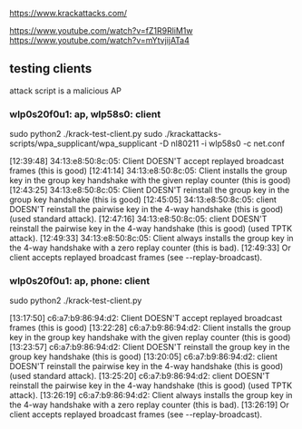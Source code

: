 https://www.krackattacks.com/

https://www.youtube.com/watch?v=fZ1R9RliM1w
https://www.youtube.com/watch?v=mYtvjijATa4

## testing clients

attack script is a malicious AP

### wlp0s20f0u1: ap, wlp58s0: client

sudo python2 ./krack-test-client.py
sudo ./krackattacks-scripts/wpa_supplicant/wpa_supplicant -D nl80211 -i wlp58s0 -c net.conf

[12:39:48] 34:13:e8:50:8c:05: Client DOESN'T accept replayed broadcast frames (this is good)
[12:41:14] 34:13:e8:50:8c:05: Client installs the group key in the group key handshake with the given replay counter (this is good)
[12:43:25] 34:13:e8:50:8c:05: Client DOESN'T reinstall the group key in the group key handshake (this is good)
[12:45:05] 34:13:e8:50:8c:05: client DOESN'T reinstall the pairwise key in the 4-way handshake (this is good) (used standard attack).
[12:47:16] 34:13:e8:50:8c:05: client DOESN'T reinstall the pairwise key in the 4-way handshake (this is good) (used TPTK attack).
[12:49:33] 34:13:e8:50:8c:05: Client always installs the group key in the 4-way handshake with a zero replay counter (this is bad).
[12:49:33] Or client accepts replayed broadcast frames (see --replay-broadcast).

### wlp0s20f0u1: ap, phone: client

sudo python2 ./krack-test-client.py

[13:17:50] c6:a7:b9:86:94:d2: Client DOESN'T accept replayed broadcast frames (this is good)
[13:22:28] c6:a7:b9:86:94:d2: Client installs the group key in the group key handshake with the given replay counter (this is good)
[13:23:57] c6:a7:b9:86:94:d2: Client DOESN'T reinstall the group key in the group key handshake (this is good)
[13:20:05] c6:a7:b9:86:94:d2: client DOESN'T reinstall the pairwise key in the 4-way handshake (this is good) (used standard attack).
[13:25:20] c6:a7:b9:86:94:d2: client DOESN'T reinstall the pairwise key in the 4-way handshake (this is good) (used TPTK attack).
[13:26:19] c6:a7:b9:86:94:d2: Client always installs the group key in the 4-way handshake with a zero replay counter (this is bad).
[13:26:19] Or client accepts replayed broadcast frames (see --replay-broadcast).
